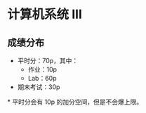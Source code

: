 # 计算机系统 III

## 成绩分布

- 平时分：70p，其中：
    - 作业：10p
    - Lab：60p
- 期末考试：30p

\* 平时分会有 10p 的加分空间，但是不会爆上限。
